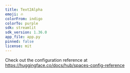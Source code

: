 ```yaml
---
title: Text2Alpha
emoji: 🔥
colorFrom: indigo
colorTo: purple
sdk: streamlit
sdk_version: 1.36.0
app_file: app.py
pinned: false
license: mit
---
```

Check out the configuration reference at https://huggingface.co/docs/hub/spaces-config-reference
